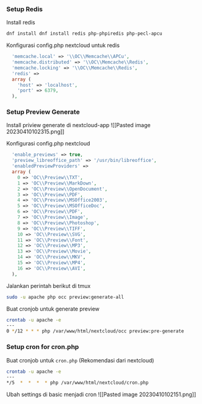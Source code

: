 ### Setup Redis

Install redis

```sh
dnf install dnf install redis php-phpiredis php-pecl-apcu
```

Konfigurasi config.php nextcloud untuk redis

```php
  'memcache.local' => '\\OC\\Memcache\\APCu',
  'memcache.distributed' => '\\OC\\Memcache\\Redis',
  'memcache.locking' => '\\OC\\Memcache\\Redis',
  'redis' => 
  array (
    'host' => 'localhost',
    'port' => 6379,
  ),
```

### Setup Preview Generate

Install priview generate di nextcloud-app
!\[\[Pasted image 20230410102315.png\]\]

Konfigurasi config.php nextcloud

```php
  'enable_previews' => true,
  'preview_libreoffice_path' => '/usr/bin/libreoffice',
  'enabledPreviewProviders' => 
  array (
    0 => 'OC\\Preview\\TXT',
    1 => 'OC\\Preview\\MarkDown',
    2 => 'OC\\Preview\\OpenDocument',
    3 => 'OC\\Preview\\PDF',
    4 => 'OC\\Preview\\MSOffice2003',
    5 => 'OC\\Preview\\MSOfficeDoc',
    6 => 'OC\\Preview\\PDF',
    7 => 'OC\\Preview\\Image',
    8 => 'OC\\Preview\\Photoshop',
    9 => 'OC\\Preview\\TIFF',
    10 => 'OC\\Preview\\SVG',
    11 => 'OC\\Preview\\Font',
    12 => 'OC\\Preview\\MP3',
    13 => 'OC\\Preview\\Movie',
    14 => 'OC\\Preview\\MKV',
    15 => 'OC\\Preview\\MP4',
    16 => 'OC\\Preview\\AVI',
  ),
```

Jalankan perintah berikut di tmux

```sh
sudo -u apache php occ preview:generate-all
```

Buat cronjob untuk generate preview

```sh
crontab -u apache -e
---
0 */12 * * * php /var/www/html/nextcloud/occ preview:pre-generate
```

### Setup cron for cron.php

Buat cronjob untuk `cron.php` (Rekomendasi dari nextcloud)

```sh
crontab -u apache -e
---
*/5  *  *  *  * php /var/www/html/nextcloud/cron.php
```

Ubah settings di basic menjadi cron
!\[\[Pasted image 20230410102151.png\]\]
